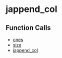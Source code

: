 # jappend_col

## Function Calls
- [ones](CSD/kCSD/ica/kCsd1D_ICA/STICA_UTIL/ones.md)
- [size](CSD/kCSD/ica/kCsd1D_ICA/STICA_UTIL/size.md)
- [jappend_col](CSD/kCSD/ica/kCsd1D_ICA/STICA_UTIL/jappend_col.md)

